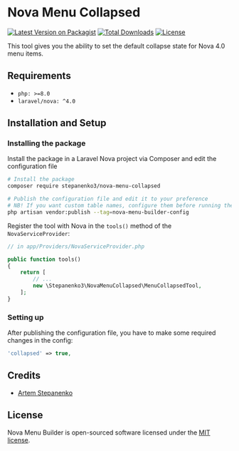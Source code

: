 # Nova Menu Collapsed

[![Latest Version on Packagist](https://img.shields.io/packagist/v/stepanenko3/nova-menu-collapsed.svg?style=flat-square)](https://packagist.org/packages/stepanenko3/nova-menu-collapsed)
[![Total Downloads](https://img.shields.io/packagist/dt/stepanenko3/nova-menu-collapsed.svg?style=flat-square)](https://packagist.org/packages/stepanenko3/nova-menu-collapsed)
[![License](https://poser.pugx.org/stepanenko3/nova-menu-collapsed/license)](https://packagist.org/packages/stepanenko3/nova-menu-collapsed)

This tool gives you the ability to set the default collapse state for Nova 4.0 menu items.

## Requirements

- `php: >=8.0`
- `laravel/nova: ^4.0`

## Installation and Setup

### Installing the package

Install the package in a Laravel Nova project via Composer and edit the configuration file

```bash
# Install the package
composer require stepanenko3/nova-menu-collapsed

# Publish the configuration file and edit it to your preference
# NB! If you want custom table names, configure them before running the migrations.
php artisan vendor:publish --tag=nova-menu-builder-config
```

Register the tool with Nova in the `tools()` method of the `NovaServiceProvider`:

```php
// in app/Providers/NovaServiceProvider.php

public function tools()
{
    return [
        // ...
        new \Stepanenko3\NovaMenuCollapsed\MenuCollapsedTool,
    ];
}
```

### Setting up

After publishing the configuration file, you have to make some required changes in the config:

```php
'collapsed' => true,
```

## Credits

- [Artem Stepanenko](https://github.com/stepanenko3)

## License

Nova Menu Builder is open-sourced software licensed under the [MIT license](LICENSE.md).
